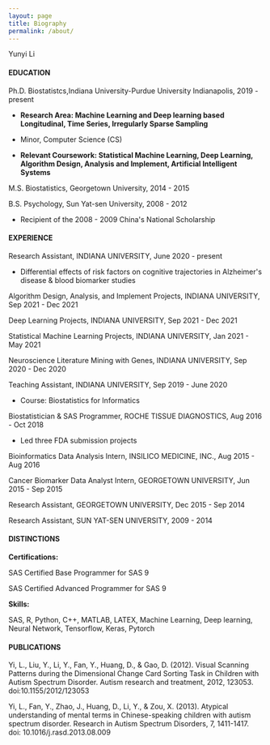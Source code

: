 ```yaml
---
layout: page
title: Biography
permalink: /about/
---
```


Yunyi Li

#### EDUCATION
Ph.D. Biostatistcs,Indiana University-Purdue University Indianapolis, 2019 - present

- **Research Area: Machine Learning and Deep learning based Longitudinal, Time Series, Irregularly Sparse Sampling**

- Minor, Computer Science (CS)

- **Relevant Coursework: Statistical Machine Learning, Deep Learning, Algorithm Design, Analysis and Implement, Artificial Intelligent Systems**

M.S. Biostatistics, Georgetown University, 2014 - 2015

B.S. Psychology, Sun Yat-sen University, 2008 - 2012

- Recipient of the 2008 - 2009 China's National Scholarship

#### EXPERIENCE
Research Assistant, INDIANA UNIVERSITY, June 2020 - present

- Differential effects of risk factors on cognitive trajectories in Alzheimer's disease & blood biomarker studies

Algorithm Design, Analysis, and Implement Projects, INDIANA UNIVERSITY, Sep 2021 - Dec 2021

Deep Learning Projects, INDIANA UNIVERSITY, Sep 2021 - Dec 2021

Statistical Machine Learning Projects, INDIANA UNIVERSITY, Jan 2021 - May 2021

Neuroscience Literature Mining with Genes, INDIANA UNIVERSITY, Sep 2020 - Dec 2020


Teaching Assistant, INDIANA UNIVERSITY, Sep 2019 - June 2020

- Course: Biostatistics for Informatics

Biostatistician & SAS Programmer, ROCHE TISSUE DIAGNOSTICS, Aug 2016 - Oct 2018
- Led three FDA submission projects

Bioinformatics Data Analysis Intern, INSILICO MEDICINE, INC., Aug 2015 - Aug 2016

Cancer Biomarker Data Analyst Intern, GEORGETOWN UNIVERSITY, Jun 2015 - Sep 2015

Research Assistant, GEORGETOWN UNIVERSITY, Dec 2015 - Sep 2014

Research Assistant, SUN YAT-SEN UNIVERSITY, 2009 - 2014

#### DISTINCTIONS
**Certifications:**

SAS Certified Base Programmer for SAS 9 

SAS Certified Advanced Programmer for SAS 9 

**Skills:**

SAS, R, Python, C++, MATLAB, LATEX, Machine Learning, Deep learning, Neural Network, Tensorflow, Keras, Pytorch

#### PUBLICATIONS
Yi, L., Liu, Y., Li, Y., Fan, Y., Huang, D., & Gao, D. (2012). Visual Scanning Patterns during the Dimensional Change Card Sorting Task in Children with Autism Spectrum Disorder. Autism research and treatment, 2012, 123053. doi:10.1155/2012/123053

Yi, L., Fan, Y., Zhao, J., Huang, D., Li, Y., & Zou, X. (2013). Atypical understanding of mental terms in Chinese-speaking children with autism spectrum disorder. Research in Autism Spectrum Disorders, 7, 1411-1417. doi: 10.1016/j.rasd.2013.08.009





